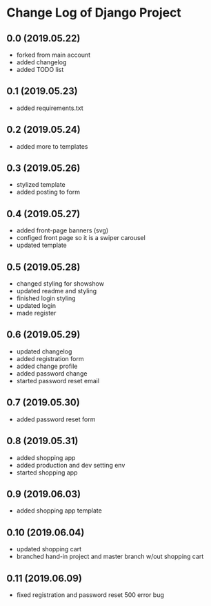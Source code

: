 # Change Log of Django Project

## 0.0 (2019.05.22)
* forked from main account
* added changelog
* added TODO list

## 0.1 (2019.05.23)
 * added requirements.txt

## 0.2 (2019.05.24)
 * added more to templates

## 0.3 (2019.05.26)
 * stylized template
 * added posting to form

## 0.4 (2019.05.27)
 * added front-page banners (svg)
 * configed front page so it is a swiper carousel
 * updated template

## 0.5 (2019.05.28)
 * changed styling for showshow
 * updated readme and styling
 * finished login styling
 * updated login
 * made register

## 0.6 (2019.05.29)
 * updated changelog
 * added registration form
 * added change profile
 * added password change
 * started password reset email

 
## 0.7 (2019.05.30)

 * added password reset form

## 0.8 (2019.05.31)

 * added shopping app
 * added production and dev setting env
 * started shopping app

## 0.9 (2019.06.03)

 * added shopping app template

## 0.10 (2019.06.04)

 * updated shopping cart
 * branched hand-in project and master branch w/out shopping cart

## 0.11 (2019.06.09)

 * fixed registration and password reset 500 error bug
